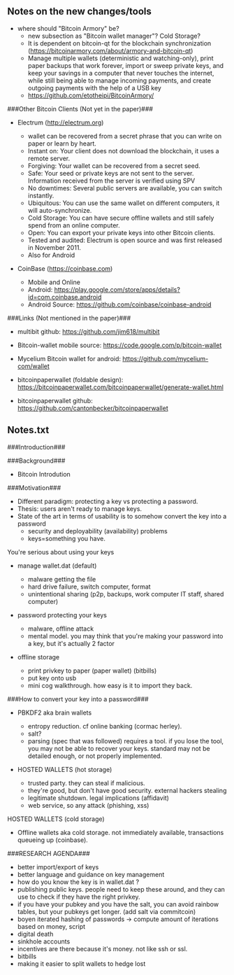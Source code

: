 Notes on the new changes/tools
------------------------------

* where should "Bitcoin Armory" be?
    - new subsection as "Bitcoin wallet manager"? Cold Storage?
    - It is dependent on bitcoin-qt for the blockchain synchronization (https://bitcoinarmory.com/about/armory-and-bitcoin-qt)
    - Manage multiple wallets (deterministic and watching-only), print paper backups that work forever, import or sweep private keys, and keep your savings in a computer that never touches the internet, while still being able to manage incoming payments, and create outgoing payments with the help of a USB key
    - https://github.com/etotheipi/BitcoinArmory/




###Other Bitcoin Clients (Not yet in the paper)###
* Electrum (http://electrum.org)
    - wallet can be recovered from a secret phrase that you can write on paper or learn by heart.
    - Instant on: Your client does not download the blockchain, it uses a remote server.
    - Forgiving: Your wallet can be recovered from a secret seed.
    - Safe: Your seed or private keys are not sent to the server. Information received from the server is verified using SPV
    - No downtimes: Several public servers are available, you can switch instantly.
    - Ubiquitous: You can use the same wallet on different computers, it will auto-synchronize.
    - Cold Storage: You can have secure offline wallets and still safely spend from an online computer.
    - Open: You can export your private keys into other Bitcoin clients.
    - Tested and audited: Electrum is open source and was first released in November 2011.
	- Also for Android
	
* CoinBase (https://coinbase.com)
    - Mobile and Online
	- Android: https://play.google.com/store/apps/details?id=com.coinbase.android
	- Android Source: https://github.com/coinbase/coinbase-android

###Links (Not mentioned in the paper)###
* multibit github: https://github.com/jim618/multibit
* Bitcoin-wallet mobile source:  https://code.google.com/p/bitcoin-wallet
* Mycelium Bitcoin wallet for android: https://github.com/mycelium-com/wallet

* bitcoinpaperwallet (foldable design): https://bitcoinpaperwallet.com/bitcoinpaperwallet/generate-wallet.html
* bitcoinpaperwallet github: https://github.com/cantonbecker/bitcoinpaperwallet



Notes.txt
---------
###Introduction###

###Background###
* Bitcoin Introdution

###Motivation###
* Different paradigm: protecting a key vs protecting a password. 
* Thesis: users aren't ready to manage keys. 
* State of the art in terms of usability is to somehow convert the key into a password
    - security and deployability (availability) problems
    - keys=something you have. 

You're serious about using your keys
* manage wallet.dat (default)
    - malware getting the file
    - hard drive failure, switch computer, format
    - unintentional sharing (p2p, backups, work computer IT staff, shared computer)

* password protecting your keys
    - malware, offline attack
    - mental model. you may think that you're making your password into a key, but it's actually 2 factor

* offline storage
    - print privkey to paper (paper wallet) (bitbills)
    - put key onto usb
    - mini cog walkthrough. how easy is it to import they back. 

###How to convert your key into a password###
* PBKDF2 aka brain wallets
    - entropy reduction. cf online banking (cormac herley). 
    - salt?
    - parsing (spec that was followed) requires a tool. if you lose the tool, you may not be able to recover your keys. standard may not be detailed enough, or not properly implemented.

* HOSTED WALLETS (hot storage)
    - trusted party. they can steal if malicious.
    - they're good, but don't have good security. external hackers stealing
    - legitimate shutdown. legal implications (affidavit)
    - web service, so any attack (phishing, xss)

HOSTED WALLETS (cold storage)
* Offline wallets aka cold storage. not immediately available, transactions queueing up (coinbase). 

###RESEARCH AGENDA###
* better import/export of keys
* better language and guidance on key management 
* how do you know the key is in wallet.dat ?  
* publishing public keys. people need to keep these around, and they can use to check if they have the right privkey. 
* if you have your pubkey and you have the salt, you can avoid rainbow tables, but your pubkeys get longer. (add salt via commitcoin) 
* boyen iterated hashing of passwords -> compute amount of iterations based on money, script
* digital death
* sinkhole accounts
* incentives are there because it's money. not like ssh or ssl. 
* bitbills
* making it easier to split wallets to hedge lost 

